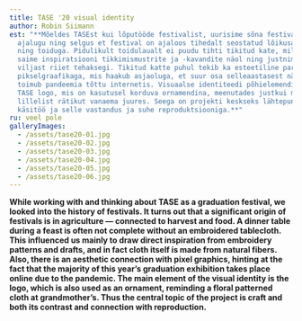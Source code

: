 ```yaml
---
title: TASE '20 visual identity
author: Robin Siimann
est: "**Mõeldes TASEst kui lõputööde festivalist, uurisime sõna festivali
  ajalugu ning selgus et festival on ajaloos tihedalt seostatud lõikusaja, saagi
  ning toiduga. Pidulikult toidulaualt ei puudu tihti tikitud kate, millest
  saime inspiratsiooni tikkimismustrite ja -kavandite näol ning justnimelt
  viljast riiet tehaksegi. Tikitud katte puhul tekib ka esteetiline paralleel
  pikselgraafikaga, mis haakub asjaoluga, et suur osa selleaastasest näitusest
  toimub pandeemia tõttu internetis. Visuaalse identiteedi põhielemendiks on
  TASE logo, mis on kasutusel korduva ornamendina, meenutades justkui mõnda
  lillelist rätikut vanaema juures. Seega on projekti keskseks lähtepunktiks
  käsitöö ja selle vastandus ja suhe reproduktsiooniga.**"
ru: veel pole
galleryImages:
  - /assets/tase20-01.jpg
  - /assets/tase20-02.jpg
  - /assets/tase20-03.jpg
  - /assets/tase20-04.jpg
  - /assets/tase20-05.jpg
  - /assets/tase20-06.jpg
---
```

**While working with and thinking about TASE as a graduation festival, we looked into the history of festivals. It turns out that a significant origin of festivals is in agriculture — connected to harvest and food. A dinner table during a feast is often not complete without an embroidered tablecloth. This influenced us mainly to draw direct inspiration from embroidery patterns and drafts, and in fact cloth itself is made from natural fibers. Also, there is an aesthetic connection with pixel graphics, hinting at the fact that the majority of this year’s graduation exhibition takes place online due to the pandemic. The main element of the visual identity is the logo, which is also used as an ornament, reminding a floral patterned cloth at grandmother’s. Thus the central topic of the project is craft and both its contrast and connection with reproduction.**